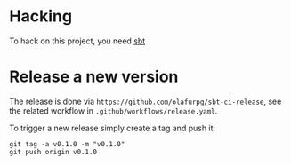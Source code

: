# Hacking

To hack on this project, you need [sbt](http://www.scala-sbt.org/)


# Release a new version

The release is done via `https://github.com/olafurpg/sbt-ci-release`, see the related workflow in `.github/workflows/release.yaml`.

To trigger a new release simply create a tag and push it:

```
git tag -a v0.1.0 -m "v0.1.0"
git push origin v0.1.0
```
